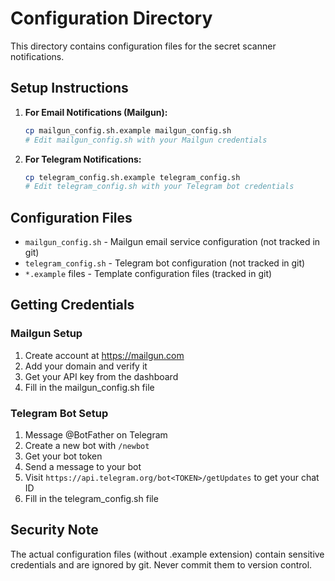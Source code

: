 # Configuration Directory

This directory contains configuration files for the secret scanner notifications.

## Setup Instructions

1. **For Email Notifications (Mailgun):**
   ```bash
   cp mailgun_config.sh.example mailgun_config.sh
   # Edit mailgun_config.sh with your Mailgun credentials
   ```

2. **For Telegram Notifications:**
   ```bash
   cp telegram_config.sh.example telegram_config.sh
   # Edit telegram_config.sh with your Telegram bot credentials
   ```

## Configuration Files

- `mailgun_config.sh` - Mailgun email service configuration (not tracked in git)
- `telegram_config.sh` - Telegram bot configuration (not tracked in git)
- `*.example` files - Template configuration files (tracked in git)

## Getting Credentials

### Mailgun Setup
1. Create account at https://mailgun.com
2. Add your domain and verify it
3. Get your API key from the dashboard
4. Fill in the mailgun_config.sh file

### Telegram Bot Setup
1. Message @BotFather on Telegram
2. Create a new bot with `/newbot`
3. Get your bot token
4. Send a message to your bot
5. Visit `https://api.telegram.org/bot<TOKEN>/getUpdates` to get your chat ID
6. Fill in the telegram_config.sh file

## Security Note

The actual configuration files (without .example extension) contain sensitive credentials and are ignored by git. Never commit them to version control.